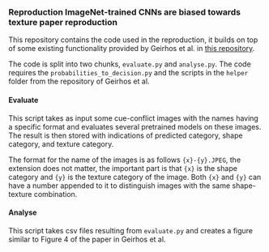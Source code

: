 ### Reproduction ImageNet-trained CNNs are biased towards texture paper reproduction
This repository contains the code used in the reproduction, it builds on top of some existing functionality provided by Geirhos et al. in [this repository](https://github.com/rgeirhos/texture-vs-shape).

The code is split into two chunks, `evaluate.py` and `analyse.py`. The code requires the `probabilities_to_decision.py` and the scripts in the `helper` folder from the repository of Geirhos et al.

#### Evaluate
This script takes as input some cue-conflict images with the names having a specific format and evaluates several pretrained models on these images. The result is then stored with indications of predicted category, shape category, and texture category.

The format for the name of the images is as follows `{x}-{y}.JPEG`, the extension does not matter, the important part is that `{x}` is the shape category and `{y}` is the texture category of the image. Both `{x}` and `{y}` can have a number appended to it to distinguish images with the same shape-texture combination. 

#### Analyse
This script takes csv files resulting from `evaluate.py` and creates a figure similar to Figure 4 of the paper in Geirhos et al. 


